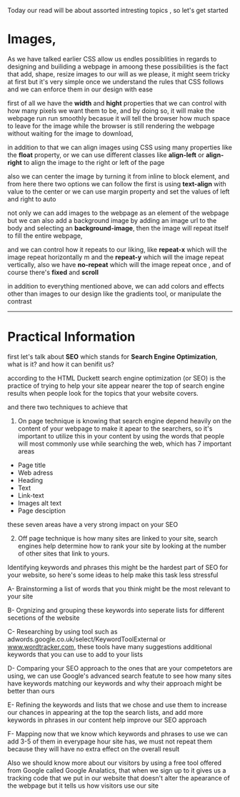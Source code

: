 Today our read will be about assorted intresting topics , so let's get started 

# Images, 

As we have talked earlier CSS allow us endles possiblities in regards to designing and builiding a webpage in amoong these possibilities is the fact that add, shape, resize images to our will as we please, it might seem tricky at first but it's very simple once we understand the rules that CSS follows and we can enforce them in our design with ease

first of all we have the **width** and **hight** properties that we can control with how many pixels we want them to be, and by doing so, it will make the webpage run run smoothly becasue it will tell the browser how much space to leave for the image while the browser is still rendering the webpage without waiting for the image to download,

in addition to that we can align images using CSS using many properties like the **float** property, or we can use different classes like **align-left** or **align-right** to align the image to the right or left of the page 

also we can center the image by turning it from inline to block element, and from here there two options we can follow the first is using **text-align** with value to the center or we can use margin property and set the values of left and right to auto 

not only we can add images to the webpage as an element of the webpage but we can also add a background image by adding an image url to the body and selecting an **background-image**, then the image will repeat itself to fill the entire webpage, 

and we can control how it repeats to our liking, like **repeat-x** which will the image repeat horizontally m and the **repeat-y** which will the image repeat vertically, also we have **no-repeat** which will the image repeat once , and of course there's **fixed** and **scroll**

in addition to everything mentioned above, we can add colors and effects other than images to our design like the gradients tool, or manipulate the contrast 

---

# Practical Information

first let's talk about **SEO** which stands for **Search Engine Optimization**, what is it? and how it can benifit us? 

according to the HTML Duckett search engine optimization (or SEO) is the practice of trying to help your site appear nearer the top of search engine results when people look for the topics that your website covers.

and there two techniques to achieve that 

1) On page technique is knowing that search engine depend heavily on the content of your webpage to make it apear to the searchers, so it's important to utilize this in your content by using the words that people will most commonly use while searching the web, which has 7 important areas

* Page title
* Web adress
* Heading
* Text
* Link-text
* Images alt text
* Page desciption

these seven areas have a very strong impact on your SEO

2) Off page technique is how many sites are linked to your site, search engines help determine how to rank your site by looking at the number of other sites that link to yours.

Identifying keywords and phrases
this might be the hardest part of SEO for your website, so here's some ideas to help make this task less stressful 

A- Brainstorming a list of words that you think might be the most relevant to your site

B- Orgnizing and grouping these keywords into seperate lists for different secetions of the website

C- Researching by using tool such as adwords.google.co.uk/select/KeywordToolExternal or www.wordtracker.com, these tools have many suggestions additional keywords that you can use to add to your lists

D- Comparing your SEO approach to the ones that are your competetors are using, we can use Google's advanced search featute to see how many sites have keywords matching our keywords and why their approach might be better than ours 

E- Refining the keywords and lists that we chose and use them to increase our chances in appearing at the top the search lists, and add more keywords in phrases in our content help improve our SEO approach

F- Mapping now that we know which keywords and phrases to use we can add 3-5 of them in everypage hour site has, we must not repeat them because they will have no extra effect on the overall result

Also we should know more about our visitors by using a free tool offered from Google called Google Analatics, that when we sign up to it gives us a tracking code that we put in our website that doesn't alter the apearance of the webpage but it tells us how visitors use our site